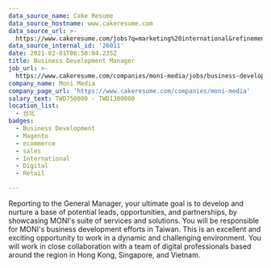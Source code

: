 ```yaml
---
data_source_name: Cake Resume
data_source_hostname: www.cakeresume.com
data_source_url: >-
  https://www.cakeresume.com/jobs?q=marketing%20international&refinementList%5Blang_name%5D%5B0%5D=English&refinementList%5Bsalary_type%5D=per_year&range%5Bsalary_range%5D%5Bmin%5D=1000000
data_source_internal_id: '26011'
date: 2021-02-01T06:50:04.235Z
title: Business Development Manager
job_url: >-
  https://www.cakeresume.com/companies/moni-media/jobs/business-development-manager-ae16a0
company_name: Moni Media
company_page_url: 'https://www.cakeresume.com/companies/moni-media'
salary_text: TWD750000 - TWD1300000
location_list:
  - 台北
badges:
  - Business Development
  - Magento
  - ecommerce
  - sales
  - International
  - Digital
  - Retail

---
```


Reporting to the General Manager, your ultimate goal is to develop and nurture a base of potential leads, opportunities, and partnerships, by showcasing MONI's suite of services and solutions. You will be responsible for MONI's business development efforts in Taiwan. This is an excellent and exciting opportunity to work in a dynamic and challenging environment. You will work in close collaboration with a team of digital professionals based around the region in Hong Kong, Singapore, and Vietnam. 
